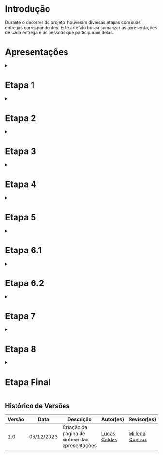 # Introdução

Durante o decorrer do projeto, houveram diversas etapas com suas entregas correspondentes. Este artefato busca sumarizar as apresentações de cada entrega e as pessoas que participaram delas.

# Apresentações

<details>

<summary>
<h1>Etapa 1</h1>
</summary>

<p style="text-align: center"><iframe width="560" height="315" src="https://www.youtube.com/embed/3sIuldmTVik?si=dS6Gw2sGi56-4Qkq" title="YouTube video player" frameborder="0" allow="accelerometer; autoplay; clipboard-write; encrypted-media; gyroscope; picture-in-picture; web-share" allowfullscreen></iframe></p>

<h3>Participantes:</h3>

<p><a href="https://github.com/lucascaldasb">Lucas Caldas</a></p>
<p><a href="https://github.com/Caiomesvie">Caio Mesquita</a></p>
<p><a href="https://github.com/fsousac">Felipe de Sousa</a></p>
<p><a href="https://github.com/millenaqueiroz">Millena Queiroz</a></p>
<p><a href="https://github.com/algorithmorphic">Artur Ricardo</a></p>
<p><a href="https://github.com/JoosPerro">João Pedro</a></p>
<p><a href="https://github.com/pabloheika">Pablo Santos</a></p>

</details>

<details>

<summary>
<h1>Etapa 2</h1>
</summary>

<p style="text-align: center"><iframe width="560" height="315" src="https://www.youtube.com/embed/dzxPWamwKfs?si=8N68suX_gr6aYdj3" title="YouTube video player" frameborder="0" allow="accelerometer; autoplay; clipboard-write; encrypted-media; gyroscope; picture-in-picture; web-share" allowfullscreen></iframe></p>

<h3>Participantes:</h3>

<p><a href="https://github.com/lucascaldasb">Lucas Caldas</a></p>
<p><a href="https://github.com/Caiomesvie">Caio Mesquita</a></p>
<p><a href="https://github.com/fsousac">Felipe de Sousa</a></p>
<p><a href="https://github.com/millenaqueiroz">Millena Queiroz</a></p>
<p><a href="https://github.com/algorithmorphic">Artur Ricardo</a></p>
<p><a href="https://github.com/JoosPerro">João Pedro</a></p>

</details>


<details>

<summary>
<h1>Etapa 3</h1>
</summary>

<p style="text-align: center"><iframe width="560" height="315" src="https://www.youtube.com/embed/QzHjqCXLBBQ?si=Ey3b-UALxvyePGzO" title="YouTube video player" frameborder="0" allow="accelerometer; autoplay; clipboard-write; encrypted-media; gyroscope; picture-in-picture; web-share" allowfullscreen></iframe></p>

<h3>Participantes:</h3>

<p><a href="https://github.com/lucascaldasb">Lucas Caldas</a></p>
<p><a href="https://github.com/Caiomesvie">Caio Mesquita</a></p>
<p><a href="https://github.com/fsousac">Felipe de Sousa</a></p>
<p><a href="https://github.com/millenaqueiroz">Millena Queiroz</a></p>
<p><a href="https://github.com/JoosPerro">João Pedro</a></p>

</details>


<details>

<summary>
<h1>Etapa 4</h1>
</summary>

<p style="text-align: center"><iframe width="560" height="315" src="https://www.youtube.com/embed/ywGrkWAigQc?si=g2b9mW0DqCQdSno4" title="YouTube video player" frameborder="0" allow="accelerometer; autoplay; clipboard-write; encrypted-media; gyroscope; picture-in-picture; web-share" allowfullscreen></iframe></p>

<h3>Participantes:</h3>

<p><a href="https://github.com/lucascaldasb">Lucas Caldas</a></p>
<p><a href="https://github.com/Caiomesvie">Caio Mesquita</a></p>
<p><a href="https://github.com/fsousac">Felipe de Sousa</a></p>
<p><a href="https://github.com/millenaqueiroz">Millena Queiroz</a></p>
<p><a href="https://github.com/JoosPerro">João Pedro</a></p>

</details>


<details>

<summary>
<h1>Etapa 5</h1>
</summary>

<p style="text-align: center"><iframe width="1864" height="808" src="https://www.youtube.com/embed/ia9tRzHMLYA" title="Apresentação 5 IHC SEI GDF" frameborder="0" allow="accelerometer; autoplay; clipboard-write; encrypted-media; gyroscope; picture-in-picture; web-share" allowfullscreen></iframe></p>

<h3>Participantes:</h3>

<p><a href="https://github.com/lucascaldasb">Lucas Caldas</a></p>
<p><a href="https://github.com/Caiomesvie">Caio Mesquita</a></p>
<p><a href="https://github.com/fsousac">Felipe de Sousa</a></p>
<p><a href="https://github.com/millenaqueiroz">Millena Queiroz</a></p>
<p><a href="https://github.com/JoosPerro">João Pedro</a></p>

</details>


<details>

<summary>
<h1>Etapa 6.1</h1>
</summary>

<p style="text-align: center"><iframe width="560" height="315" src="https://www.youtube.com/embed/zUBLHrgjUqg?si=QfmlUnOk_UOP3mHb" title="YouTube video player" frameborder="0" allow="accelerometer; autoplay; clipboard-write; encrypted-media; gyroscope; picture-in-picture; web-share" allowfullscreen></iframe></p>


<h3>Participantes:</h3>

<p><a href="https://github.com/lucascaldasb">Lucas Caldas</a></p>
<p><a href="https://github.com/Caiomesvie">Caio Mesquita</a></p>
<p><a href="https://github.com/fsousac">Felipe de Sousa</a></p>
<p><a href="https://github.com/millenaqueiroz">Millena Queiroz</a></p>
<p><a href="https://github.com/JoosPerro">João Pedro</a></p>

</details>


<details>

<summary>
<h1>Etapa 6.2</h1>
</summary>

<p style="text-align: center"><iframe width="560" height="315" src="https://www.youtube.com/embed/xKn36UQxhkw?si=ndetPvw5ecS4Csi8" title="YouTube video player" frameborder="0" allow="accelerometer; autoplay; clipboard-write; encrypted-media; gyroscope; picture-in-picture; web-share" allowfullscreen></iframe></p>

<h3>Participantes:</h3>

<p><a href="https://github.com/lucascaldasb">Lucas Caldas</a></p>
<p><a href="https://github.com/Caiomesvie">Caio Mesquita</a></p>
<p><a href="https://github.com/fsousac">Felipe de Sousa</a></p>
<p><a href="https://github.com/millenaqueiroz">Millena Queiroz</a></p>

</details>


<details>

<summary>
<h1>Etapa 7</h1>
</summary>

<p style="text-align: center"><iframe width="560" height="315" src="https://www.youtube.com/embed/3XEUiYeRX7M?si=T_8Jy5dcOLYOk3t5" title="YouTube video player" frameborder="0" allow="accelerometer; autoplay; clipboard-write; encrypted-media; gyroscope; picture-in-picture; web-share" allowfullscreen></iframe></p>

<h3>Participantes:</h3>

<p><a href="https://github.com/lucascaldasb">Lucas Caldas</a></p>
<p><a href="https://github.com/Caiomesvie">Caio Mesquita</a></p>
<p><a href="https://github.com/fsousac">Felipe de Sousa</a></p>
<p><a href="https://github.com/millenaqueiroz">Millena Queiroz</a></p>

</details>


<details>

<summary>
<h1>Etapa 8</h1>
</summary>

<p style="text-align: center"><iframe width="560" height="315" src="https://www.youtube.com/embed/WBE5oBcGybs?si=9yC5ACPb8IDbJx0h" title="YouTube video player" frameborder="0" allow="accelerometer; autoplay; clipboard-write; encrypted-media; gyroscope; picture-in-picture; web-share" allowfullscreen></iframe></p>

<h3>Participantes:</h3>

<p><a href="https://github.com/lucascaldasb">Lucas Caldas</a></p>
<p><a href="https://github.com/Caiomesvie">Caio Mesquita</a></p>
<p><a href="https://github.com/fsousac">Felipe de Sousa</a></p>
<p><a href="https://github.com/millenaqueiroz">Millena Queiroz</a></p>

</details>


<details>

<summary>
<h1>Etapa Final</h1>
</summary>

<p style="text-align: center"><iframe width="560" height="315" src="https://www.youtube.com/embed/s2IkvaY3WVY" title="YouTube video player" frameborder="0" allow="accelerometer; autoplay; clipboard-write; encrypted-media; gyroscope; picture-in-picture; web-share" allowfullscreen></iframe></p>

<h3>Participantes:</h3>

<p><a href="https://github.com/lucascaldasb">Lucas Caldas</a></p>
<p><a href="https://github.com/Caiomesvie">Caio Mesquita</a></p>
<p><a href="https://github.com/fsousac">Felipe de Sousa</a></p>
<p><a href="https://github.com/millenaqueiroz">Millena Queiroz</a></p>

</details>

## Histórico de Versões

Versão  | Data | Descrição | Autor(es) | Revisor(es)
-------- | ------ | ------ | ---------- | ----------
1.0 | 06/12/2023 | Criação da página de síntese das apresentações | [Lucas Caldas](https://github.com/lucascaldasb) | [Millena Queiroz](https://github.com/millenaqueiroz)